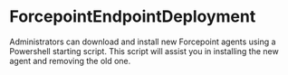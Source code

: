 # ForcepointEndpointDeployment
Administrators can download and install new Forcepoint agents using a Powershell starting script. This script will assist you in installing the new agent and removing the old one.  

